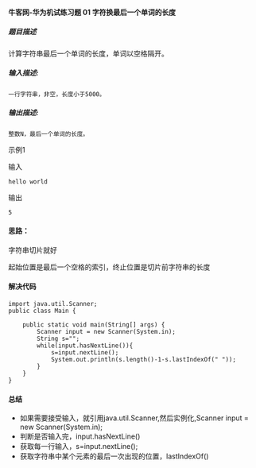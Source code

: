 #### 牛客网-华为机试练习题 01 字符换最后一个单词的长度

##### 题目描述

计算字符串最后一个单词的长度，单词以空格隔开。 

##### 输入描述:

```
一行字符串，非空，长度小于5000。
```

##### 输出描述:

```
整数N，最后一个单词的长度。
```

示例1

输入

```
hello world
```

输出

```
5
```
#### 思路：

字符串切片就好

起始位置是最后一个空格的索引，终止位置是切片前字符串的长度

#### 解决代码

```
import java.util.Scanner;
public class Main {
   
    public static void main(String[] args) {
        Scanner input = new Scanner(System.in);
        String s="";
        while(input.hasNextLine()){
            s=input.nextLine();
            System.out.println(s.length()-1-s.lastIndexOf(" "));
        }    
    }
}
```

#### 总结

* 如果需要接受输入，就引用java.util.Scanner,然后实例化,Scanner input = new Scanner(System.in);
* 判断是否输入完，input.hasNextLine()
* 获取每一行输入，s=input.nextLine();
* 获取字符串中某个元素的最后一次出现的位置，lastIndexOf()



